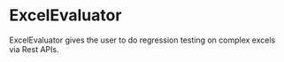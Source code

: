 # ExcelEvaluator
ExcelEvaluator gives the user to do regression testing on complex excels via Rest APIs.
